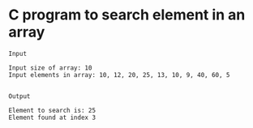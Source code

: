 # C program to search element in an array

```
Input

Input size of array: 10
Input elements in array: 10, 12, 20, 25, 13, 10, 9, 40, 60, 5


Output

Element to search is: 25
Element found at index 3
```
